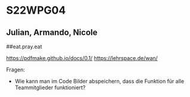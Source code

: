 # S22WPG04

## Julian, Armando, Nicole

##eat.pray.eat

https://pdfmake.github.io/docs/0.1/ 
https://lehrspace.de/wan/ 

Fragen:
- Wie kann man im Code Bilder abspeichern, dass die Funktion für alle Teammitglieder funktioniert?
